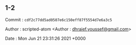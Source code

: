 ## 1-2 

 Commit : `cdf2c77dd5ad0507e6c150eff87f5554d7e6a3c5`

 Author : scripted-atom <Author : dhraief.youssef@gmail.com> 

 Date 	: Mon Jun 21 23:31:26 2021 +0000 

